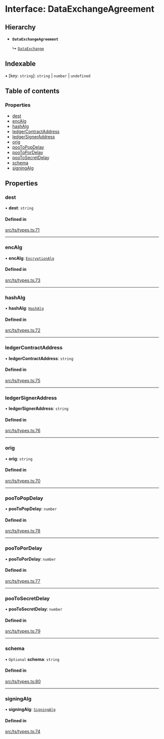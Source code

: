 # Interface: DataExchangeAgreement

## Hierarchy

- **`DataExchangeAgreement`**

  ↳ [`DataExchange`](DataExchange.md)

## Indexable

▪ [key: `string`]: `string` \| `number` \| `undefined`

## Table of contents

### Properties

- [dest](DataExchangeAgreement.md#dest)
- [encAlg](DataExchangeAgreement.md#encalg)
- [hashAlg](DataExchangeAgreement.md#hashalg)
- [ledgerContractAddress](DataExchangeAgreement.md#ledgercontractaddress)
- [ledgerSignerAddress](DataExchangeAgreement.md#ledgersigneraddress)
- [orig](DataExchangeAgreement.md#orig)
- [pooToPopDelay](DataExchangeAgreement.md#pootopopdelay)
- [pooToPorDelay](DataExchangeAgreement.md#pootopordelay)
- [pooToSecretDelay](DataExchangeAgreement.md#pootosecretdelay)
- [schema](DataExchangeAgreement.md#schema)
- [signingAlg](DataExchangeAgreement.md#signingalg)

## Properties

### dest

• **dest**: `string`

#### Defined in

[src/ts/types.ts:71](https://gitlab.com/i3-market/code/wp3/t3.2/conflict-resolution/non-repudiation-protocol/-/blob/5056885/src/ts/types.ts#L71)

___

### encAlg

• **encAlg**: [`EncryptionAlg`](../API.md#encryptionalg)

#### Defined in

[src/ts/types.ts:73](https://gitlab.com/i3-market/code/wp3/t3.2/conflict-resolution/non-repudiation-protocol/-/blob/5056885/src/ts/types.ts#L73)

___

### hashAlg

• **hashAlg**: [`HashAlg`](../API.md#hashalg)

#### Defined in

[src/ts/types.ts:72](https://gitlab.com/i3-market/code/wp3/t3.2/conflict-resolution/non-repudiation-protocol/-/blob/5056885/src/ts/types.ts#L72)

___

### ledgerContractAddress

• **ledgerContractAddress**: `string`

#### Defined in

[src/ts/types.ts:75](https://gitlab.com/i3-market/code/wp3/t3.2/conflict-resolution/non-repudiation-protocol/-/blob/5056885/src/ts/types.ts#L75)

___

### ledgerSignerAddress

• **ledgerSignerAddress**: `string`

#### Defined in

[src/ts/types.ts:76](https://gitlab.com/i3-market/code/wp3/t3.2/conflict-resolution/non-repudiation-protocol/-/blob/5056885/src/ts/types.ts#L76)

___

### orig

• **orig**: `string`

#### Defined in

[src/ts/types.ts:70](https://gitlab.com/i3-market/code/wp3/t3.2/conflict-resolution/non-repudiation-protocol/-/blob/5056885/src/ts/types.ts#L70)

___

### pooToPopDelay

• **pooToPopDelay**: `number`

#### Defined in

[src/ts/types.ts:78](https://gitlab.com/i3-market/code/wp3/t3.2/conflict-resolution/non-repudiation-protocol/-/blob/5056885/src/ts/types.ts#L78)

___

### pooToPorDelay

• **pooToPorDelay**: `number`

#### Defined in

[src/ts/types.ts:77](https://gitlab.com/i3-market/code/wp3/t3.2/conflict-resolution/non-repudiation-protocol/-/blob/5056885/src/ts/types.ts#L77)

___

### pooToSecretDelay

• **pooToSecretDelay**: `number`

#### Defined in

[src/ts/types.ts:79](https://gitlab.com/i3-market/code/wp3/t3.2/conflict-resolution/non-repudiation-protocol/-/blob/5056885/src/ts/types.ts#L79)

___

### schema

• `Optional` **schema**: `string`

#### Defined in

[src/ts/types.ts:80](https://gitlab.com/i3-market/code/wp3/t3.2/conflict-resolution/non-repudiation-protocol/-/blob/5056885/src/ts/types.ts#L80)

___

### signingAlg

• **signingAlg**: [`SigningAlg`](../API.md#signingalg)

#### Defined in

[src/ts/types.ts:74](https://gitlab.com/i3-market/code/wp3/t3.2/conflict-resolution/non-repudiation-protocol/-/blob/5056885/src/ts/types.ts#L74)
